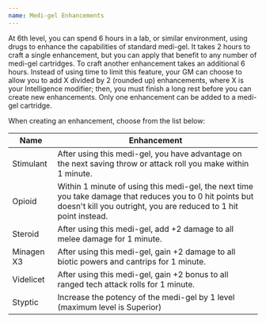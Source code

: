 ```yaml
---
name: Medi-gel Enhancements
---
```

At 6th level, you can spend 6 hours in a lab, or similar environment, using drugs to enhance the capabilities of standard medi-gel. It
takes 2 hours to craft a single enhancement, but you can apply that benefit to any number of medi-gel cartridges. To craft
another enhancement takes an additional 6 hours. Instead of using time to limit this feature, your GM can choose to allow
you to add X divided by 2 (rounded up) enhancements, where X is your Intelligence modifier; then, you must finish a long
rest before you can create new enhancements. Only one enhancement can be added to a medi-gel cartridge.

When creating an enhancement, choose from the list below:

Name | Enhancement
--- | ---
Stimulant | After using this medi-gel, you have advantage on the next saving throw or attack roll you make within 1 minute.
Opioid | Within 1 minute of using this medi-gel, the next time you take damage that reduces you to 0 hit points but doesn't kill you outright, you are reduced to 1 hit point instead.
Steroid | After using this medi-gel, add +2 damage to all melee damage for 1 minute.
Minagen X3 | After using this medi-gel, gain +2 damage to all biotic powers and cantrips for 1 minute.
Videlicet | After using this medi-gel, gain +2 bonus to all ranged tech attack rolls for 1 minute.
Styptic | Increase the potency of the medi-gel by 1 level (maximum level is Superior)
